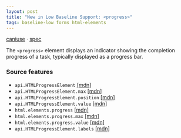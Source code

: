 ```yaml
---
layout: post
title: "New in Low Baseline Support: <progress>"
tags: baseline-low forms html-elements
---
```


[caniuse](https://caniuse.com/?search=progress) · [spec](https://html.spec.whatwg.org/multipage/form-elements.html#the-progress-element)

The `<progress>` element displays an indicator showing the completion progress of a task, typically displayed as a progress bar.

### Source features

- ``api.HTMLProgressElement`` [[mdn]](https://developer.mozilla.org/en-US/search?q=api.HTMLProgressElement)
- ``api.HTMLProgressElement.max`` [[mdn]](https://developer.mozilla.org/en-US/search?q=api.HTMLProgressElement.max)
- ``api.HTMLProgressElement.position`` [[mdn]](https://developer.mozilla.org/en-US/search?q=api.HTMLProgressElement.position)
- ``api.HTMLProgressElement.value`` [[mdn]](https://developer.mozilla.org/en-US/search?q=api.HTMLProgressElement.value)
- ``html.elements.progress`` [[mdn]](https://developer.mozilla.org/en-US/search?q=html.elements.progress)
- ``html.elements.progress.max`` [[mdn]](https://developer.mozilla.org/en-US/search?q=html.elements.progress.max)
- ``html.elements.progress.value`` [[mdn]](https://developer.mozilla.org/en-US/search?q=html.elements.progress.value)
- ``api.HTMLProgressElement.labels`` [[mdn]](https://developer.mozilla.org/en-US/search?q=api.HTMLProgressElement.labels)
